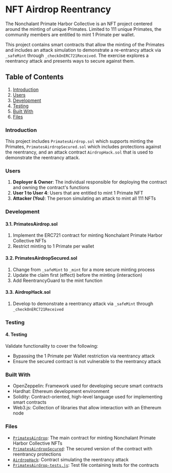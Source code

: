 # NFT Airdrop Reentrancy

The Nonchalant Primate Harbor Collective is an NFT project centered around the minting of unique Primates. Limited to 111 unique Primates, the community members are entitled to mint 1 Primate per wallet.

This project contains smart contracts that allow the minting of the Primates and includes an attack simulation to demonstrate a re-entrancy attack via `_safeMint` through `_checkOnERC721Received`. The exercise explores a reentrancy attack and presents ways to secure against them.

## Table of Contents

1. [Introduction](#Introduction)
2. [Users](#Users)
3. [Development](#Development)
4. [Testing](#Testing)
5. [Built With](#BuiltWith)
6. [Files](#Files)

### Introduction

This project includes `PrimatesAirdrop.sol` which supports minting the Primates, `PrimatesAirdropSecured.sol` which includes protections against the reentrancy, and an attack contract `AirdropHack.sol` that is used to demonstrate the reentrancy attack.

### Users

1. **Deployer & Owner**: The individual responsible for deploying the contract and owning the contract's functions
2. **User 1 to User 4**: Users that are entitled to mint 1 Primate NFT
3. **Attacker (You)**: The person simulating an attack to mint all 111 NFTs

### Development

#### 3.1. <a name='PrimatesAirdrop.sol'></a>PrimatesAirdrop.sol

1. Implement the ERC721 contract for minting Nonchalant Primate Harbor Collective NFTs
2. Restrict minting to 1 Primate per wallet

#### 3.2. <a name='PrimatesAirdropSecured.sol'></a>PrimatesAirdropSecured.sol

1. Change from `_safeMint` to `_mint` for a more secure minting process
2. Update the claim first (effect) before the minting (interaction)
3. Add ReentrancyGuard to the mint function

#### 3.3. <a name='AirdropHack.sol'></a>AirdropHack.sol

1. Develop to demonstrate a reentrancy attack via `_safeMint` through `_checkOnERC721Received`

### Testing

#### 4. <a name='Testing'></a>Testing

Validate functionality to cover the following:

- Bypassing the 1 Primate per Wallet restriction via reentrancy attack
- Ensure the secured contract is not vulnerable to the reentrancy attack

### Built With

- OpenZeppelin: Framework used for developing secure smart contracts
- Hardhat: Ethereum development environment
- Solidity: Contract-oriented, high-level language used for implementing smart contracts
- Web3.js: Collection of libraries that allow interaction with an Ethereum node

### Files

- [`PrimatesAirdrop`](./PrimatesAirdrop.sol): The main contract for minting Nonchalant Primate Harbor Collective NFTs
- [`PrimatesAirdropSecured`](./PrimatesAirdropSecured.sol): The secured version of the contract with reentrancy protections
- [`AirdropHack`](./AirdropHack.sol): Contract simulating the reentrancy attack
- [`PrimatesAirdrop-tests.js`](./PrimatesAirdrop-tests.js): Test file containing tests for the contracts
